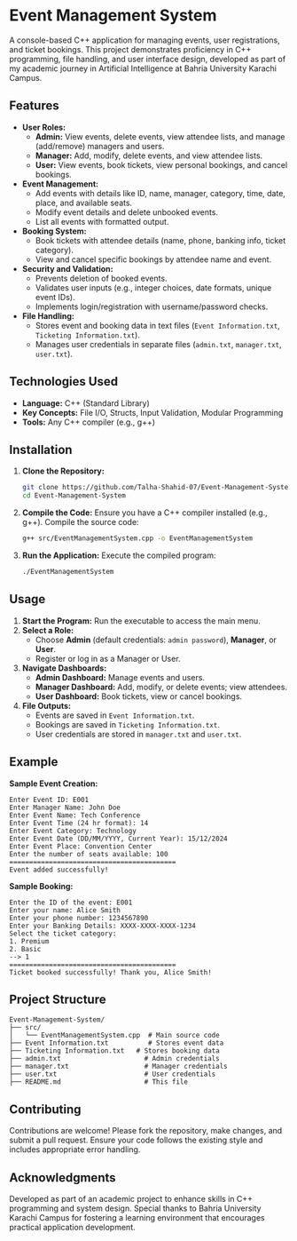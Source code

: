 # Event Management System

A console-based C++ application for managing events, user registrations, and ticket bookings. This project demonstrates proficiency in C++ programming, file handling, and user interface design, developed as part of my academic journey in Artificial Intelligence at Bahria University Karachi Campus.

## Features

- **User Roles:**
  - **Admin:** View events, delete events, view attendee lists, and manage (add/remove) managers and users.
  - **Manager:** Add, modify, delete events, and view attendee lists.
  - **User:** View events, book tickets, view personal bookings, and cancel bookings.
- **Event Management:**
  - Add events with details like ID, name, manager, category, time, date, place, and available seats.
  - Modify event details and delete unbooked events.
  - List all events with formatted output.
- **Booking System:**
  - Book tickets with attendee details (name, phone, banking info, ticket category).
  - View and cancel specific bookings by attendee name and event.
- **Security and Validation:**
  - Prevents deletion of booked events.
  - Validates user inputs (e.g., integer choices, date formats, unique event IDs).
  - Implements login/registration with username/password checks.
- **File Handling:**
  - Stores event and booking data in text files (`Event Information.txt`, `Ticketing Information.txt`).
  - Manages user credentials in separate files (`admin.txt`, `manager.txt`, `user.txt`).

## Technologies Used

- **Language:** C++ (Standard Library)
- **Key Concepts:** File I/O, Structs, Input Validation, Modular Programming
- **Tools:** Any C++ compiler (e.g., g++)

## Installation

1. **Clone the Repository:**
   ```bash
   git clone https://github.com/Talha-Shahid-07/Event-Management-System.git
   cd Event-Management-System
   ```

2. **Compile the Code:**
   Ensure you have a C++ compiler installed (e.g., g++). Compile the source code:
   ```bash
   g++ src/EventManagementSystem.cpp -o EventManagementSystem
   ```

3. **Run the Application:**
   Execute the compiled program:
   ```bash
   ./EventManagementSystem
   ```

## Usage

1. **Start the Program:**
   Run the executable to access the main menu.
2. **Select a Role:**
   - Choose **Admin** (default credentials: `admin password`), **Manager**, or **User**.
   - Register or log in as a Manager or User.
3. **Navigate Dashboards:**
   - **Admin Dashboard:** Manage events and users.
   - **Manager Dashboard:** Add, modify, or delete events; view attendees.
   - **User Dashboard:** Book tickets, view or cancel bookings.
4. **File Outputs:**
   - Events are saved in `Event Information.txt`.
   - Bookings are saved in `Ticketing Information.txt`.
   - User credentials are stored in `manager.txt` and `user.txt`.

## Example

**Sample Event Creation:**
```
Enter Event ID: E001
Enter Manager Name: John Doe
Enter Event Name: Tech Conference
Enter Event Time (24 hr format): 14
Enter Event Category: Technology
Enter Event Date (DD/MM/YYYY, Current Year): 15/12/2024
Enter Event Place: Convention Center
Enter the number of seats available: 100
==========================================
Event added successfully!
```

**Sample Booking:**
```
Enter the ID of the event: E001
Enter your name: Alice Smith
Enter your phone number: 1234567890
Enter your Banking Details: XXXX-XXXX-XXXX-1234
Select the ticket category:
1. Premium
2. Basic
--> 1
==========================================
Ticket booked successfully! Thank you, Alice Smith!
```

## Project Structure

```
Event-Management-System/
├── src/
│   └── EventManagementSystem.cpp  # Main source code
├── Event Information.txt          # Stores event data
├── Ticketing Information.txt   # Stores booking data
├── admin.txt                     # Admin credentials
├── manager.txt                   # Manager credentials
├── user.txt                      # User credentials
├── README.md                     # This file
```

## Contributing

Contributions are welcome! Please fork the repository, make changes, and submit a pull request. Ensure your code follows the existing style and includes appropriate error handling.

## Acknowledgments

Developed as part of an academic project to enhance skills in C++ programming and system design. Special thanks to Bahria University Karachi Campus for fostering a learning environment that encourages practical application development.
